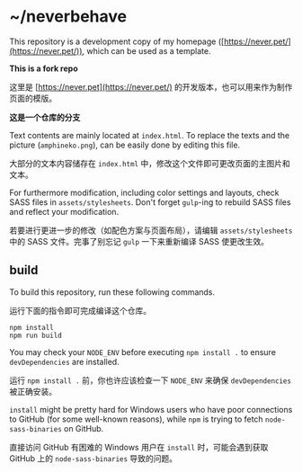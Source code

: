 # ~/neverbehave

This repository is a development copy of my homepage ([https://never.pet/](https://never.pet/)), which can be used as a template.

**This is a fork repo** 

这里是 [https://never.pet](https://never.pet/) 的开发版本，也可以用来作为制作页面的模版。

**这是一个仓库的分支**

Text contents are mainly located at `index.html`. To replace the texts and the picture (`amphineko.png`), can be easily done by editing this file. 

大部分的文本内容储存在 `index.html` 中，修改这个文件即可更改页面的主图片和文本。

For furthermore modification, including color settings and layouts, check SASS files in `assets/stylesheets`. Don't forget `gulp`-ing to rebuild SASS files and reflect your modification.

若要进行更进一步的修改（如配色方案与页面布局），请编辑 `assets/stylesheets` 中的 SASS 文件。完事了别忘记 `gulp` 一下来重新编译 SASS 使更改生效。

## build

To build this repository, run these following commands.

运行下面的指令即可完成编译这个仓库。

```
npm install
npm run build
```

You may check your `NODE_ENV` before executing `npm install .` to ensure `devDependencies` are installed.

运行 `npm install .` 前，你也许应该检查一下 `NODE_ENV` 来确保 `devDependencies` 被正确安装。

`install` might be pretty hard for Windows users who have poor connections to GitHub (for some well-known reasons), while `npm` is trying to fetch `node-sass-binaries` on GitHub.

直接访问 GitHub 有困难的 Windows 用户在 `install` 时，可能会遇到获取 GitHub 上的 `node-sass-binaries` 导致的问题。
